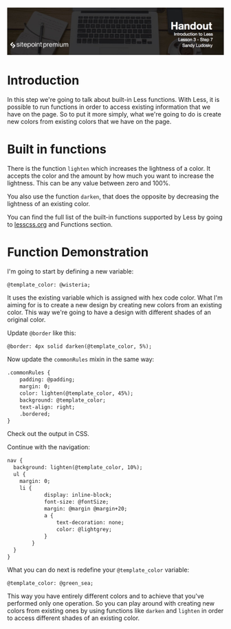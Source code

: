 ![](Introduction_to_Less/headers/3-7.jpg)
# Introduction

In this step we're going to talk about built-in Less functions. With Less, it is possible to run functions in order to access existing information that we have on the page. So to put it more simply, what we're going to do is create new colors from existing colors that we have on the page.

# Built in functions

There is the function `lighten` which increases the lightness of a color. It accepts the color and the amount by how much you want to increase the lightness. This can be any value between zero and  100%.

You also use the function `darken`, that does the opposite by decreasing the lightness of an existing color.

You can find the full list of the built-in functions supported by Less by going to [lesscss.org](http://lesscss.org) and Functions section.

# Function Demonstration

I'm going to start by defining a new variable:

```less
@template_color: @wisteria;
```

It uses the existing variable which is assigned with hex code color. What I'm aiming for is to create a new design by creating new colors from an existing color. This way we're going to have a design with different shades of an original color.

Update `@border` like this:

```less
@border: 4px solid darken(@template_color, 5%);
```

Now update the `commonRules` mixin in the same way:

```less
.commonRules {
	padding: @padding;
	margin: 0;
	color: lighten(@template_color, 45%); 
	background: @template_color;
	text-align: right;
	.bordered;
}
```

Check out the output in CSS.

Continue with the navigation:

```less
nav {
  background: lighten(@template_color, 10%);
  ul {
  	margin: 0;
  	li {
			display: inline-block;
			font-size: @fontSize;
			margin: @margin @margin+20;
			a {
				text-decoration: none;
				color: @lightgrey;
			}
		}
  }
}
```

What you can do next is redefine your `@template_color` variable:

```less
@template_color: @green_sea;
```

This way you have entirely different colors and to achieve that you've performed only one operation. So you can play around with creating new colors from existing ones by using functions like `darken` and `lighten` in order to access different shades of an existing color.